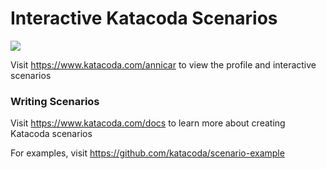 # Interactive Katacoda Scenarios

[![](http://shields.katacoda.com/katacoda/annicar/count.svg)](https://www.katacoda.com/annicar "Get your profile on Katacoda.com")

Visit https://www.katacoda.com/annicar to view the profile and interactive scenarios

### Writing Scenarios
Visit https://www.katacoda.com/docs to learn more about creating Katacoda scenarios

For examples, visit https://github.com/katacoda/scenario-example

